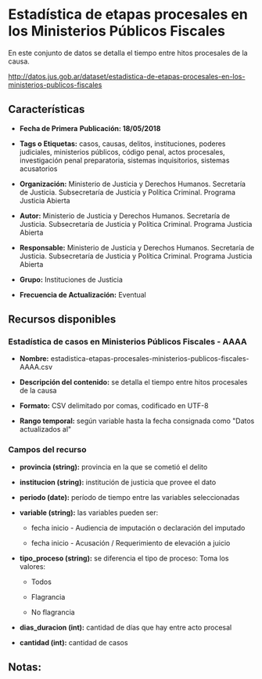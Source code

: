 Estadística de etapas procesales en los Ministerios Públicos Fiscales
=================================================================

En este conjunto de datos se detalla el tiempo entre hitos procesales de la causa.

http://datos.jus.gob.ar/dataset/estadistica-de-etapas-procesales-en-los-ministerios-publicos-fiscales

Características
---------------

-   **Fecha de Primera** **Publicación: 18/05/2018**

-   **Tags o Etiquetas:** casos, causas, delitos, instituciones, poderes judiciales, ministerios públicos, código penal, actos procesales, investigación penal preparatoria, sistemas inquisitorios, sistemas acusatorios

-   **Organización:** Ministerio de Justicia y Derechos Humanos. Secretaría de Justicia. Subsecretaría de Justicia y Política Criminal. Programa Justicia Abierta

-   **Autor:** Ministerio de Justicia y Derechos Humanos. Secretaría de Justicia. Subsecretaría de Justicia y Política Criminal. Programa Justicia Abierta

-   **Responsable:** Ministerio de Justicia y Derechos Humanos. Secretaría de Justicia. Subsecretaría de Justicia y Política Criminal. Programa Justicia Abierta

-   **Grupo:** Instituciones de Justicia

-   **Frecuencia de Actualización:** Eventual

Recursos disponibles
--------------------

### Estadística de casos en Ministerios Públicos Fiscales - AAAA

-   **Nombre:** estadistica-etapas-procesales-ministerios-publicos-fiscales-AAAA.csv

-   **Descripción del contenido:** se detalla el tiempo entre hitos procesales de la causa

-   **Formato:** CSV delimitado por comas, codificado en UTF-8

-   **Rango temporal:** según variable hasta la fecha consignada como "Datos actualizados al"

### Campos del recurso

-   **provincia (string):** provincia en la que se cometió el delito

-   **institucion (string):** institución de justicia que provee el dato

-   **periodo (date):** período de tiempo entre las variables seleccionadas

-   **variable (string):** las variables pueden ser:

	-   fecha inicio - Audiencia de imputación o declaración del imputado

	-   fecha inicio - Acusación / Requerimiento de elevación a juicio

-   **tipo_proceso (string):** se diferencia el tipo de proceso: Toma los valores:

	-   Todos

	-   Flagrancia

	-   No flagrancia

-   **dias_duracion (int):** cantidad de días que hay entre acto procesal

-   **cantidad (int):** cantidad de casos

Notas:
------
